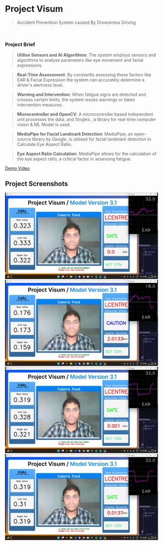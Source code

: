 # Project Visum
> Accident Prevention System caused By Drowsiness Driving  
<br>

### Project Brief
> **Utilise Sensors and AI Algorithms**: The system employs sensors and algorithms to analyse parameters like eye movement and facial expressions.

> **Real-Time Assessment**: By constantly assessing these factors like EAR & Facial Expression the system can accurately determine a driver's alertness level.

> **Warning and Intervention**: When fatigue signs are detected and crosses certain limits, the system issues warnings or takes intervention measures.

>**Microcontroller and OpenCV**: A microcontroller based independent unit processes the data, and Singles , a library for real-time computer vision & ML Model is used.

> **MediaPipe for Facial Landmark Detection**: MediaPipe, an open-source library by Google, is utilised for facial landmark detection to Calculate Eye Aspect Ratio.

> **Eye Aspect Ratio Calculation**: MediaPipe allows for the calculation of the eye aspect ratio, a critical factor in assessing fatigue.


[Demo Video](https://youtu.be/LiVuiS0SveM) 

## Project Screenshots

![alt text](<Screenshots/Screenshot (323).png>) ![alt text](<Screenshots/Screenshot (324).png>) ![alt text](<Screenshots/Screenshot (329).png>) ![alt text](<Screenshots/Screenshot (330).png>) 